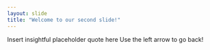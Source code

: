 ```yaml
---
layout: slide
title: "Welcome to our second slide!"
---
```

Insert insightful placeholder quote here
Use the left arrow to go back!